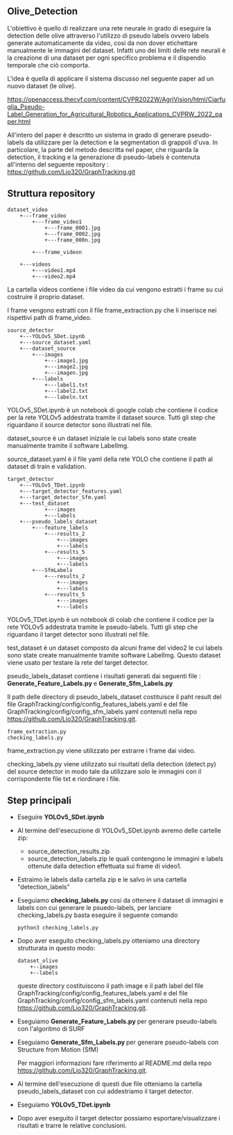 ## <strong> Olive_Detection </strong>

L'obiettivo è quello di realizzare una rete neurale in grado di eseguire la detection delle olive attraverso l'utilizzo di pseudo labels ovvero labels generate automaticamente da video, cosi da non dover etichettare manualmente le immagini del dataset.
Infatti uno dei limiti delle rete neurali è la creazione di una dataset per ogni specifico problema e il dispendio temporale che ciò comporta.

L'idea è quella di applicare il sistema discusso nel seguente paper ad un nuovo dataset (le olive).

https://openaccess.thecvf.com/content/CVPR2022W/AgriVision/html/Ciarfuglia_Pseudo-Label_Generation_for_Agricultural_Robotics_Applications_CVPRW_2022_paper.html 

All'intero del paper è descritto un sistema in grado di generare pseudo-labels da utilizzare per la detection e la segmentation di grappoli d'uva.
In particolare, la parte del metodo descritta nel paper, che riguarda la detection, il tracking e la generazione di pseudo-labels è contenuta all'interno del seguente repository :
https://github.com/Lio320/GraphTracking.git

## <strong> Struttura repository </strong>

```
dataset_video
    +---frame_video
        +---frame_video1
            +---frame_0001.jpg
            +---frame_0002.jpg
            +---frame_000n.jpg

        +---frame_videon
        
    +---videos
        +---video1.mp4
        +---video2.mp4
```

La cartella videos contiene i file video da cui vengono estratti i frame su cui costruire il proprio dataset.

I frame vengono estratti con il file frame_extraction.py che li inserisce nei rispettivi path di frame_video.

```
source_detector
    +---YOLOv5_SDet.ipynb
    +---source_dataset.yaml
    +---dataset_source
        +---images
            +---image1.jpg
            +---image2.jpg
            +---imagen.jpg
        +---labels
            +---label1.txt
            +---label2.txt
            +---labeln.txt
```

YOLOv5_SDet.ipynb è un notebook di google colab che contiene il codice per la rete YOLOv5 addestrata tramite il dataset source.
Tutti gli step che riguardano il source detector sono illustrati nel file.

dataset_source è un dataset iniziale le cui labels sono state create manualmente tramite il software LabelImg.

source_dataset.yaml è il file yaml della rete YOLO che contiene il path al dataset di train e validation.

```
target_detector
    +---YOLOv5_TDet.ipynb
    +---target_detector_features.yaml
    +---target_detector_Sfm.yaml
    +---test_dataset
            +---images
            +---labels
    +---pseudo_labels_dataset
        +---feature_labels
            +---results_2
                +---images
                +---labels
            +---results_5
                +---images
                +---labels
        +---SfmLabels
            +---results_2
                +---images
                +---labels
            +---results_5
                +---images
                +---labels

```

YOLOv5_TDet.ipynb è un notebook di colab che contiene il codice per la rete YOLOv5 addestrata tramite le pseudo-labels.
Tutti gli step che riguardano il target detector sono illustrati nel file.

test_dataset è un dataset composto da alcuni frame del video2 le cui labels sono state create manualmente tramite software LabelImg.
Questo dataset viene usato per testare la rete del target detector.

pseudo_labels_dataset contiene i risultati generati dai seguenti file : <strong> Generate_Feature_Labels.py </strong> e <strong> Generate_Sfm_Labels.py </strong>

Il path delle directory di pseudo_labels_dataset costituisce il paht result del file GraphTracking/config/config_features_labels.yaml e del file GraphTracking/config/config_sfm_labels.yaml contenuti nella repo https://github.com/Lio320/GraphTracking.git. 

```
frame_extraction.py
checking_labels.py
```

frame_extraction.py viene utilizzato per estrarre i frame dai video.

checking_labels.py viene utilizzato sui risultati della detection (detect.py) del source detector in modo tale da utilizzare solo le immagini con il corrispondente file txt e riordinare i file.

## <strong> Step principali </strong>

* Eseguire <strong> YOLOv5_SDet.ipynb </strong> 

* Al termine dell'esecuzione di YOLOv5_SDet.ipynb avremo delle cartelle zip:
    * source_detection_results.zip
    * source_detection_labels.zip
  le quali contengono le immagini e labels ottenute dalla detection effettuata sui frame di video1.

* Estraimo le labels dalla cartella zip e le salvo in una cartella "detection_labels"
* Eseguiamo <strong> checking_labels.py </strong> cosi da ottenere il dataset di immagini e labels con cui generare le psuedo-labels, per lanciare checking_labels.py basta eseguire il seguente comando

    ```
    python3 checking_labels.py
    ```
* Dopo aver eseguito checking_labels.py otteniamo una directory strutturata in questo modo:

    ```
    dataset_olive
        +--images
        +--labels
    ```
  queste directory costituiscono il path image e il path label del file GraphTracking/config/config_features_labels.yaml e del file GraphTracking/config/config_sfm_labels.yaml contenuti nella repo https://github.com/Lio320/GraphTracking.git.

* Eseguiamo <strong> Generate_Feature_Labels.py </strong> per generare pseudo-labels con l'algoritmo di SURF
* Eseguiamo <strong> Generate_Sfm_Labels.py </strong> per generare pseudo-labels con Structure from Motion (SfM)
 
    Per maggiori informazioni fare riferimento al README.md della repo https://github.com/Lio320/GraphTracking.git.

* Al termine dell'esecuzione di questi due file otteniamo la cartella pseudo_labels_dataset con cui addestriamo il target detector.
* Eseguiamo <strong> YOLOv5_TDet.ipynb </strong>
* Dopo aver eseguito il target detector possiamo esportare/visualizzare i risultati e trarre le relative conclusioni.  






